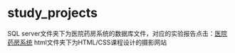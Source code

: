 # study_projects
SQL server文件夹下为医院药房系统的数据库文件，对应的实验报告点击：[医院药房系统](https://www.yuque.com/docs/share/3017c8fa-b323-43ba-8967-d3015f6f3e23?#)
html文件夹下为HTML/CSS课程设计的摄影网站

